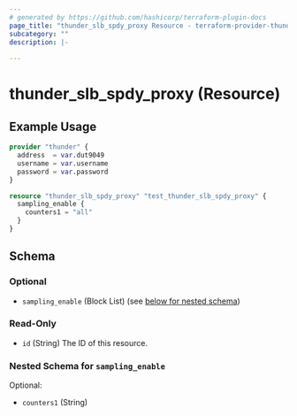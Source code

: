 ```yaml
---
# generated by https://github.com/hashicorp/terraform-plugin-docs
page_title: "thunder_slb_spdy_proxy Resource - terraform-provider-thunder"
subcategory: ""
description: |-
  
---
```


# thunder_slb_spdy_proxy (Resource)



## Example Usage

```terraform
provider "thunder" {
  address  = var.dut9049
  username = var.username
  password = var.password
}

resource "thunder_slb_spdy_proxy" "test_thunder_slb_spdy_proxy" {
  sampling_enable {
    counters1 = "all"
  }
}
```

<!-- schema generated by tfplugindocs -->
## Schema

### Optional

- `sampling_enable` (Block List) (see [below for nested schema](#nestedblock--sampling_enable))

### Read-Only

- `id` (String) The ID of this resource.

<a id="nestedblock--sampling_enable"></a>
### Nested Schema for `sampling_enable`

Optional:

- `counters1` (String)


